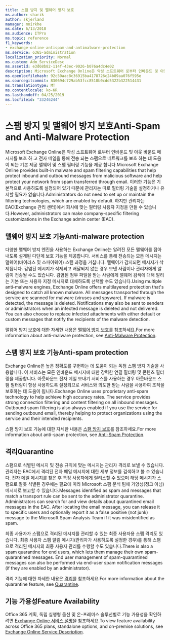 ```yaml
---
title: 스팸 방지 및 맬웨어 방지 보호
ms.author: sharik
author: skjerland
manager: mnirkhe
ms.date: 6/13/2018
ms.audience: ITPro
ms.topic: reference
f1_keywords:
- exchange-online-antispam-and-antimalware-protection
ms.service: o365-administration
localization_priority: Normal
ms.custom: Adm_ServiceDesc
ms.assetid: e3d68b82-114f-43ec-9026-b076a4dc4e02
description: Microsoft Exchange Online은 악성 소프트웨어 로부터 인바운드 및 아웃 바운드 메시지를 보호 하 고 전자 메일을 통해 전송 되는 스팸으로 네트워크를 보호 하는 데 도움이 되는 기본 제공 맬웨어 및 스팸 필터링 기능을 제공 합니다. 이러한 기능은 기본적으로 사용하도록 설정되어 있기 때문에 관리자는 따로 필터링 기술을 설정하거나 유지할 필요가 없습니다. 하지만 관리자는 EAC(Exchange 관리 센터)에서 회사에 맞는 필터링 사용자 지정을 만들 수 있습니다.
ms.openlocfilehash: 92c50aac8c36915ba4178726c24b89aa076f595e
ms.sourcegitcommit: 830694c729ab53fcc8518b0cdd5322b322514431
ms.translationtype: MT
ms.contentlocale: ko-KR
ms.lasthandoff: 04/25/2019
ms.locfileid: "33246244"
---
```

# <a name="anti-spam-and-anti-malware-protection"></a><span data-ttu-id="33f75-105">스팸 방지 및 맬웨어 방지 보호</span><span class="sxs-lookup"><span data-stu-id="33f75-105">Anti-Spam and Anti-Malware Protection</span></span>

<span data-ttu-id="33f75-106">Microsoft Exchange Online은 악성 소프트웨어 로부터 인바운드 및 아웃 바운드 메시지를 보호 하 고 전자 메일을 통해 전송 되는 스팸으로 네트워크를 보호 하는 데 도움이 되는 기본 제공 맬웨어 및 스팸 필터링 기능을 제공 합니다.</span><span class="sxs-lookup"><span data-stu-id="33f75-106">Microsoft Exchange Online provides built-in malware and spam filtering capabilities that help protect inbound and outbound messages from malicious software and help protect your network from spam transferred through email.</span></span> <span data-ttu-id="33f75-107">이러한 기능은 기본적으로 사용하도록 설정되어 있기 때문에 관리자는 따로 필터링 기술을 설정하거나 유지할 필요가 없습니다.</span><span class="sxs-lookup"><span data-stu-id="33f75-107">Administrators do not need to set up or maintain the filtering technologies, which are enabled by default.</span></span> <span data-ttu-id="33f75-108">하지만 관리자는 EAC(Exchange 관리 센터)에서 회사에 맞는 필터링 사용자 지정을 만들 수 있습니다.</span><span class="sxs-lookup"><span data-stu-id="33f75-108">However, administrators can make company-specific filtering customizations in the Exchange admin center (EAC).</span></span>
  
## <a name="anti-malware-protection"></a><span data-ttu-id="33f75-109">맬웨어 방지 보호 기능</span><span class="sxs-lookup"><span data-stu-id="33f75-109">Anti-malware protection</span></span>

<span data-ttu-id="33f75-p103">다양한 맬웨어 방지 엔진을 사용하는 Exchange Online는 알려진 모든 맬웨어를 잡아내도록 설계된 다단계 보호 기능을 제공합니다. 서비스를 통해 전송되는 모든 메시지는 맬웨어(바이러스 및 스파이웨어) 스캔 과정을 거칩니다. 맬웨어가 감지되면 메시지가 삭제됩니다. 감염된 메시지가 삭제되고 배달되지 않는 경우 보낸 사람이나 관리자에게 알림이 전송될 수도 있습니다. 감염된 첨부 파일을 받는 사람에게 맬웨어 검색에 대해 알리는 기본 또는 사용자 지정 메시지로 대체하도록 선택할 수도 있습니다.</span><span class="sxs-lookup"><span data-stu-id="33f75-p103">Using multiple anti-malware engines, Exchange Online offers multilayered protection that's designed to catch all known malware. All messages transported through the service are scanned for malware (viruses and spyware). If malware is detected, the message is deleted. Notifications may also be sent to senders or administrators when an infected message is deleted and not delivered. You can also choose to replace infected attachments with either default or custom messages that notify the recipients of the malware detection.</span></span>
  
<span data-ttu-id="33f75-115">맬웨어 방지 보호에 대한 자세한 내용은 [맬웨어 방지 보호](https://go.microsoft.com/fwlink/p/?LinkId=271753)를 참조하세요.</span><span class="sxs-lookup"><span data-stu-id="33f75-115">For more information about anti-malware protection, see [Anti-Malware Protection](https://go.microsoft.com/fwlink/p/?LinkId=271753).</span></span>
  
## <a name="anti-spam-protection"></a><span data-ttu-id="33f75-116">스팸 방지 보호 기능</span><span class="sxs-lookup"><span data-stu-id="33f75-116">Anti-spam protection</span></span>

<span data-ttu-id="33f75-p104">Exchange Online은 높은 정확도를 구현하는 데 도움이 되는 독점 스팸 방지 기술을 사용합니다. 이 서비스는 모든 인바운드 메시지에 대한 강력한 연결 필터링 및 콘텐츠 필터링을 제공합니다. 아웃바운드 전자 메일 보내기 서비스를 사용하는 경우 아웃바운드 스팸 필터링이 항상 사용하도록 설정되므로 서비스와 의도한 받는 사람을 사용하여 조직을 보호하는 데 도움이 됩니다.</span><span class="sxs-lookup"><span data-stu-id="33f75-p104">Exchange Online uses proprietary anti-spam technology to help achieve high accuracy rates. The service provides strong connection filtering and content filtering on all inbound messages. Outbound spam filtering is also always enabled if you use the service for sending outbound email, thereby helping to protect organizations using the service and their intended recipients.</span></span>
  
<span data-ttu-id="33f75-120">스팸 방지 보호 기능에 대한 자세한 내용은 [스팸 방지 보호](https://support.office.com/en-us/article/Office-365-Email-Anti-Spam-Protection-6a601501-a6a8-4559-b2e7-56b59c96a586?ui=en-US&amp;rs=en-US&amp;ad=US)를 참조하세요.</span><span class="sxs-lookup"><span data-stu-id="33f75-120">For more information about anti-spam protection, see [Anti-Spam Protection](https://support.office.com/en-us/article/Office-365-Email-Anti-Spam-Protection-6a601501-a6a8-4559-b2e7-56b59c96a586?ui=en-US&amp;rs=en-US&amp;ad=US).</span></span>
  
## <a name="quarantine"></a><span data-ttu-id="33f75-121">격리</span><span class="sxs-lookup"><span data-stu-id="33f75-121">Quarantine</span></span>

<span data-ttu-id="33f75-p105">스팸으로 식별된 메시지 및 전송 규칙에 맞는 메시지는 관리자 격리로 보낼 수 있습니다. 관리자는 EAC에서 격리된 전자 메일 메시지에 대한 세부 정보를 검색하고 볼 수 있습니다. 전자 메일 메시지를 찾은 후 특정 사용자에게 릴리스할 수 있으며 해당 메시지가 스팸으로 잘못 식별된 경우에는 필요에 따라 Microsoft 스팸 분석 팀에 가양성(정크 아님) 메시지로 보고할 수 있습니다.</span><span class="sxs-lookup"><span data-stu-id="33f75-p105">Messages identified as spam and messages that match a transport rule can be sent to the administrator quarantine. Administrators can search for and view details about quarantined email messages in the EAC. After locating the email message, you can release it to specific users and optionally report it as a false positive (not junk) message to the Microsoft Spam Analysis Team if it was misidentified as spam.</span></span>
  
<span data-ttu-id="33f75-p106">최종 사용자가 스팸으로 격리된 메시지를 관리할 수 있는 최종 사용자용 스팸 격리도 있습니다. 최종 사용자 스팸 알림 메시지(관리자가 사용하도록 설정한 경우)를 통해 스팸으로 격리된 메시지의 최종 사용자 관리를 수행할 수도 있습니다.</span><span class="sxs-lookup"><span data-stu-id="33f75-p106">There is also a spam quarantine for end users, which lets them manage their own spam-quarantined messages. End user management of spam-quarantined messages can also be performed via end-user spam notification messages (if they are enabled by an administrator).</span></span>
  
<span data-ttu-id="33f75-127">격리 기능에 대한 자세한 내용은 [격리](https://go.microsoft.com/fwlink/p/?LinkId=271755)를 참조하세요.</span><span class="sxs-lookup"><span data-stu-id="33f75-127">For more information about the quarantine feature, see [Quarantine](https://go.microsoft.com/fwlink/p/?LinkId=271755).</span></span>
  
## <a name="feature-availability"></a><span data-ttu-id="33f75-128">기능 가용성</span><span class="sxs-lookup"><span data-stu-id="33f75-128">Feature Availability</span></span>

<span data-ttu-id="33f75-129">Office 365 계획, 독립 실행형 옵션 및 온-프레미스 솔루션별로 기능 가용성을 확인하려면 [Exchange Online 서비스 설명](exchange-online-service-description.md)을 참조하세요.</span><span class="sxs-lookup"><span data-stu-id="33f75-129">To view feature availability across Office 365 plans, standalone options, and on-premise solutions, see [Exchange Online Service Description](exchange-online-service-description.md).</span></span>
  

